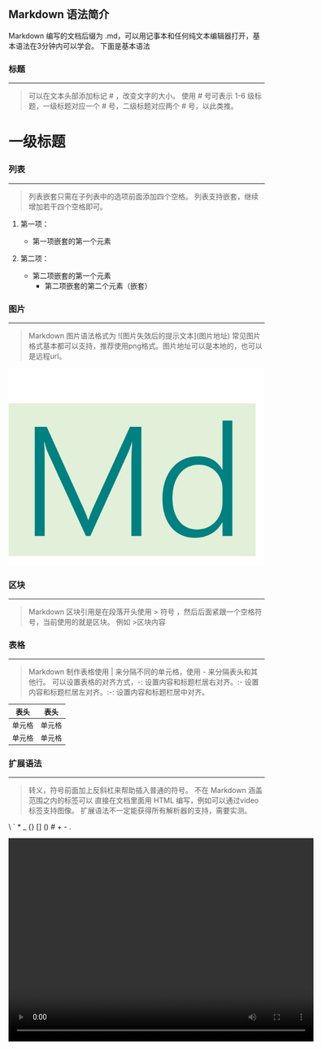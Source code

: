 ## Markdown 语法简介

Markdown 编写的文档后缀为 .md，可以用记事本和任何纯文本编辑器打开，基本语法在3分钟内可以学会。 下面是基本语法

### 标题
---
> 可以在文本头部添加标记 # ，改变文字的大小。
> 使用 # 号可表示 1-6 级标题，一级标题对应一个 # 号，二级标题对应两个 # 号，以此类推。


# 一级标题


### 列表
---
> 列表嵌套只需在子列表中的选项前面添加四个空格。
> 列表支持嵌套，继续增加若干四个空格即可。

1. 第一项：
	- 第一项嵌套的第一个元素

2. 第二项：
    - 第二项嵌套的第一个元素
        - 第二项嵌套的第二个元素（嵌套）

### 图片
---

> Markdown 图片语法格式为 \!\[图片失效后的提示文本](图片地址)
> 常见图片格式基本都可以支持，推荐使用png格式。图片地址可以是本地的，也可以是远程url。

![alt 属性文本](mds.png)

### 区块
---
> Markdown 区块引用是在段落开头使用 > 符号 ，然后后面紧跟一个空格符号，当前使用的就是区块。
>例如 \>区块内容




### 表格
---
>Markdown 制作表格使用 | 来分隔不同的单元格，使用 - 来分隔表头和其他行。
可以设置表格的对齐方式，-: 设置内容和标题栏居右对齐。:- 设置内容和标题栏居左对齐。:-: 设置内容和标题栏居中对齐。

|  表头   | 表头  |
|  ----  | ----  |
| 单元格  | 单元格 |
| 单元格  | 单元格 |

### 扩展语法
---
>转义，符号前面加上反斜杠来帮助插入普通的符号。
>不在 Markdown 涵盖范围之内的标签可以 直接在文档里面用 HTML 编写，例如可以通过video标签支持图像。
>扩展语法不一定能获得所有解析器的支持，需要实测。

\\ \` \* _ {} \[] \() \# \+ \- \.

<video height="400" width="600" src="https://file.miuser.net/articleFile/elderphone.mp4" loop="false" controls=“controls”></video>

